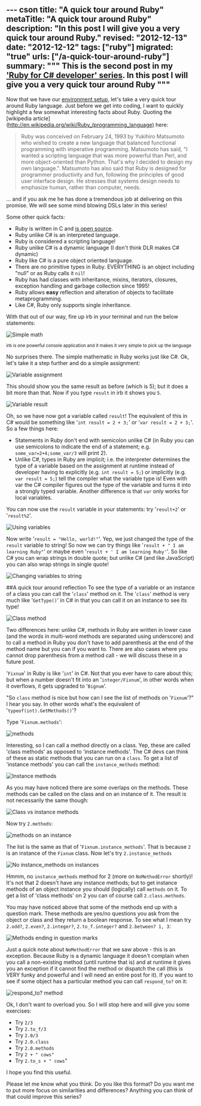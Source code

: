 --- cson
title: "A quick tour around Ruby"
metaTitle: "A quick tour around Ruby"
description: "In this post I will give you a very quick tour around Ruby."
revised: "2012-12-13"
date: "2012-12-12"
tags: ["ruby"]
migrated: "true"
urls: ["/a-quick-tour-around-ruby"]
summary: """
This is the second post in my ['Ruby for C# developer' series](http://www.mehdi-khalili.com/ruby-for-csharp-developers). In this post I will give you a very quick tour around Ruby
"""
---
Now that we have our [environment setup](http://www.mehdi-khalili.com/ruby-for-csharp-developers), let's take a very quick tour around Ruby language. Just before we get into coding, I want to quickly highlight a few somewhat interesting facts about Ruby. Quoting the [wikipedia article](http://en.wikipedia.org/wiki/Ruby_(programming_language) here:

<blockquote>
Ruby was conceived on February 24, 1993 by Yukihiro Matsumoto who wished to create a new language that balanced functional programming with imperative programming. Matsumoto has said, "I wanted a scripting language that was more powerful than Perl, and more object-oriented than Python. That's why I decided to design my own language.". Matsumoto has also said that Ruby is designed for programmer productivity and fun, following the principles of good user interface design. He stresses that systems design needs to emphasize human, rather than computer, needs.
</blockquote>

… and if you ask me he has done a tremendous job at delivering on this promise. We will see some mind blowing DSLs later in this series!

Some other quick facts:

 - Ruby is written in C and [is open source](https://github.com/ruby/ruby). 
 - Ruby unlike C# is an interpreted language. 
 - Ruby is considered a scripting language!
 - Ruby unlike C# is a dynamic language (I don't think DLR makes C# dynamic) 
 - Ruby like C# is a pure object oriented language.
 - There are no primitive types in Ruby. EVERYTHING is an object including "null" or as Ruby calls it `nil`!
 - Ruby has had classes with inheritance, mixins, iterators, closures, exception handling and garbage collection since 1995!
 - Ruby allows **easy** reflection and alteration of objects to facilitate metaprogramming.
 - Like C#, Ruby only supports single inheritance.

With that out of our way, fire up irb in your terminal and run the below statements:

![Simple math][1]

<small>irb is one powerful console application and it makes it very simple to pick up the language</small>

No surprises there. The simple mathematic in Ruby works just like C#. Ok, let's take it a step further and do a simple assignment:

![Variable assignment][2]

This should show you the same result as before (which is 5); but it does a bit more than that. Now if you type `result` in irb it shows you `5`. 

![Variable result][3]

Oh, so we have now got a variable called `result`! The equivalent of this in C# would be something like '`int result = 2 + 3;`' or '`var result = 2 + 3;`'. So a few things here:

 - Statements in Ruby don't end with semicolon unlike C# (in Ruby you can use semicolons to indicate the end of a statement; e.g. `some_var=2+4;some_var/3` will print 2).
 - Unlike C#, types in Ruby are implicit; i.e. the interpreter determines the type of a variable based on the assignment at runtime instead of developer having to explicitly (e.g. `int result = 5;`) or implicitly (e.g. `var result = 5;`) tell the compiler what the variable type is! Even with var the C# compiler figures out the type of the variable and turns it into a strongly typed variable. Another difference is that `var` only works for local variables. 

You can now use the `result` variable in your statements: try '`result+2`' or '`result%2`'.

![Using variables][4]

Now write '`result = "Hello, world!"`'. Yep, we just changed the type of the `result` variable to string! So now we can try things like '`result + " I am learning Ruby"`' or maybe even '`result + ' I am learning Ruby'`'. So like C# you can wrap strings in double quote; but unlike C# (and like JavaScript) you can also wrap strings in single quote!

![Changing variables to string][5]

##A quick tour around reflection
To see the type of a variable or an instance of a class you can call the '`class`' method on it. The '`class`' method is very much like '`GetType()`' in C# in that you can call it on an instance to see its type! 

![Class method][6]

Two differences here: unlike C#, methods in Ruby are written in lower case (and the words in multi-word methods are separated using underscore) and to call a method in Ruby you don't have to add parenthesis at the end of the method name but you can if you want to. There are also cases where you cannot drop parenthesis from a method call - we will discuss these in a future post. 

'`Fixnum`' in Ruby is like '`int`' in C#. Not that you ever have to care about this; but when a number doesn't fit into an '`integer/Fixnum`', in other words when it overflows, it gets upgraded to '`Bignum`'. 

"So `class` method is nice but how can I see the list of methods on '`Fixnum`'?" I hear you say. In other words what's the equivalent of '`typeof(int).GetMethods()`'? 

Type '`Fixnum.methods`':

![methods][7]

Interesting, so I can call a method directly on a class. Yep, these are called 'class methods' as opposed to 'instance methods'. The C# devs can think of these as static methods that you can run on a `class`. To get a list of 'instance methods' you can call the `instance_methods` method:

![Instance methods][8]

As you may have noticed there are some overlaps on the methods. These methods can be called on the class and on an instance of it. The result is not necessarily the same though:

![Class vs instance methods][9]

Now try `2.methods`:

![methods on an instance][10]

The list is the same as that of '`Fixnum.instance_methods`'. That is because `2` is an instance of the `Fixnum` class. Now let's try ``2.instance_methods``

![No instance_methods on instances][11]

Hmmm, no `instance_methods` method for 2 (more on `NoMethodError` shortly)! It's not that 2 doesn't have any instance methods; but to get instance methods of an object instance you should (logically) call `methods` on it. To get a list of 'class methods' on 2 you can of course call `2.class.methods`.

You may have noticed above that some of the methods end up with a question mark. These methods are yes/no questions you ask from the object or class and they return a boolean response. To see what I mean try `2.odd?`, `2.even?`, `2.integer?`, `2.to_f.integer?` and `2.between? 1, 3`:

![Methods ending in question marks][12]

Just a quick note about `NoMethodError` that we saw above - this is an exception. Because Ruby is a dynamic language it doesn't complain when you call a non-existing method (until runtime that is) and at runtime it gives you an exception if it cannot find the method or dispatch the call (this is VERY funky and powerful and I will need an entire post for it). If you want to see if some object has a particular method you can call `respond_to?` on it:

![respond_to? method][13]

Ok, I don't want to overload you. So I will stop here and will give you some exercises:

 - Try `2/3`
 - Try `2.to_f/3`
 - Try `2.0/3`
 - Try `2.0.class`
 - Try `2.0.methods`
 - Try `2 + " cows"`
 - Try `2.to_s + " cows`"

I hope you find this useful.

Please let me know what you think. Do you like this format? Do you want me to put more focus on similarities and differences? Anything you can think of that could improve this series? 


  [1]: http://www.mehdi-khalili.com/get/blogpictures/a-tour-around-ruby/simple-math.jpg
  [2]: http://www.mehdi-khalili.com/get/blogpictures/a-tour-around-ruby/variable-assignment.jpg
  [3]: http://www.mehdi-khalili.com/get/blogpictures/a-tour-around-ruby/variable.jpg
  [4]: http://www.mehdi-khalili.com/get/blogpictures/a-tour-around-ruby/using-variables.jpg
  [5]: http://www.mehdi-khalili.com/get/blogpictures/a-tour-around-ruby/changing-var-to-string.jpg
  [6]: http://www.mehdi-khalili.com/get/blogpictures/a-tour-around-ruby/class-method.jpg
  [7]: http://www.mehdi-khalili.com/get/blogpictures/a-tour-around-ruby/methods-method.jpg
  [8]: http://www.mehdi-khalili.com/get/blogpictures/a-tour-around-ruby/instance_methods.jpg
  [9]: http://www.mehdi-khalili.com/get/blogpictures/a-tour-around-ruby/class-vs-instance-methods.jpg
  [10]: http://www.mehdi-khalili.com/get/blogpictures/a-tour-around-ruby/methods-on-instance.jpg
  [11]: http://www.mehdi-khalili.com/get/blogpictures/a-tour-around-ruby/no-instance_methods-on-instances.jpg
  [12]: http://www.mehdi-khalili.com/get/blogpictures/a-tour-around-ruby/question-mark-in-methods.jpg
  [13]: http://www.mehdi-khalili.com/get/blogpictures/a-tour-around-ruby/respond_to.jpg